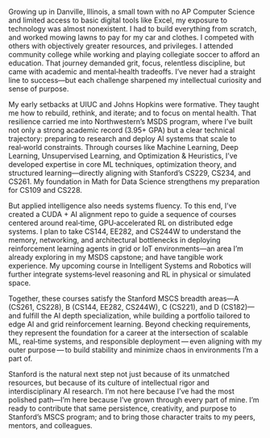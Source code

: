 Growing up in Danville, Illinois, a small town with no AP Computer Science and limited access to basic digital tools like Excel, my exposure to technology was almost nonexistent. I had to build everything from scratch, and worked mowing lawns to pay for my car and clothes. I competed with others with objectively greater resources, and privileges. I attended community college while working and playing collegiate soccer to afford an education. That journey demanded grit, focus, relentless discipline, but came with academic and mental‑health tradeoffs. I’ve never had a straight line to success—but each challenge sharpened my intellectual curiosity and sense of purpose.

My early setbacks at UIUC and Johns Hopkins were formative. They taught me how to rebuild, rethink, and iterate; and to focus on mental health. That resilience carried me into Northwestern’s MSDS program, where I’ve built not only a strong academic record (3.95+ GPA) but a clear technical trajectory: preparing to research and deploy AI systems that scale to real‑world constraints. Through courses like Machine Learning, Deep Learning, Unsupervised Learning, and Optimization & Heuristics, I’ve developed expertise in core ML techniques, optimization theory, and structured learning—directly aligning with Stanford’s CS229, CS234, and CS261. My foundation in Math for Data Science strengthens my preparation for CS109 and CS228.

But applied intelligence also needs systems fluency. To this end, I’ve created a CUDA + AI alignment repo to guide a sequence of courses centered around real‑time, GPU‑accelerated RL on distributed edge systems. I plan to take CS144, EE282, and CS244W to understand the memory, networking, and architectural bottlenecks in deploying reinforcement learning agents in grid or IoT environments—an area I’m already exploring in my MSDS capstone; and have tangible work experience. My upcoming course in Intelligent Systems and Robotics will further integrate systems‑level reasoning and RL in physical or simulated space.

Together, these courses satisfy the Stanford MSCS breadth areas—A (CS261, CS228), B (CS144, EE282, CS244W), C (CS221), and D (CS182)—and fulfill the AI depth specialization, while building a portfolio tailored to edge AI and grid reinforcement learning. Beyond checking requirements, they represent the foundation for a career at the intersection of scalable ML, real‑time systems, and responsible deployment — even aligning with my outer purpose — to build stability and minimize chaos in environments I’m a part of.

Stanford is the natural next step not just because of its unmatched resources, but because of its culture of intellectual rigor and interdisciplinary AI research. I’m not here because I’ve had the most polished path—I’m here because I’ve grown through every part of mine. I’m ready to contribute that same persistence, creativity, and purpose to Stanford’s MSCS program; and to bring those character traits to my peers, mentors, and colleagues.
